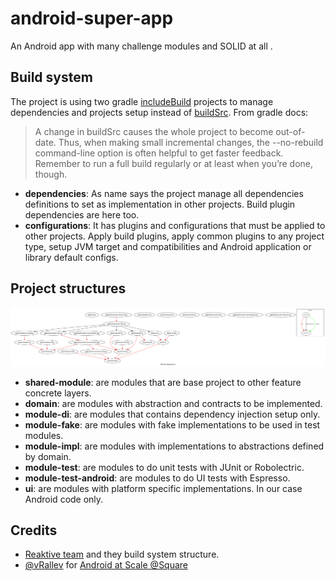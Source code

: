 
# android-super-app  
An Android app with many challenge modules and SOLID at all .
  
## Build system  
The project is using two gradle [includeBuild](https://docs.gradle.org/current/userguide/composite_builds.html) projects to manage dependencies and projects setup instead of [buildSrc](https://docs.gradle.org/current/userguide/organizing_gradle_projects.html#sec:build_sources). From gradle docs:  
> A change in buildSrc causes the whole project to become out-of-date. Thus, when making small incremental changes, the --no-rebuild command-line option is often helpful to get faster feedback. Remember to run a full build regularly or at least when you’re done, though.
- **dependencies**: As name says the project manage all dependencies definitions to set as implementation in other projects. Build plugin dependencies are here too.
- **configurations**: It has plugins and configurations that must be applied to other projects. Apply build plugins, apply common plugins to any project type, setup JVM target and compatibilities and Android application or library default configs.

## Project structures
<img src="module_graph.png" />
<br/>

- **shared-module**: are modules that are base project to other feature concrete layers. 
- **domain**: are modules with abstraction and contracts to be implemented. 
- **module-di**: are modules that contains dependency injection setup only.
- **module-fake**: are modules with fake implementations to be used in test modules.
- **module-impl**: are modules with implementations to abstractions defined by domain.
- **module-test**: are modules to do unit tests with JUnit or Robolectric.
- **module-test-android**: are modules to do UI tests with Espresso.
- **ui**: are modules with platform specific implementations. In our case Android code only.

## Credits
- [Reaktive team](https://github.com/badoo/Reaktive) and they build system structure.
- [@vRallev](https://github.com/vRallev) for [Android at Scale @Square](https://www.droidcon.com/media-detail?video=380843878)
